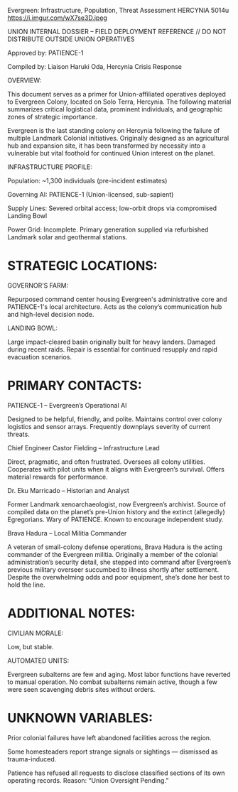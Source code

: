 Evergreen: Infrastructure, Population, Threat Assessment
HERCYNIA
5014u
https://i.imgur.com/wX7se3D.jpeg

UNION INTERNAL DOSSIER – FIELD DEPLOYMENT REFERENCE // DO NOT DISTRIBUTE OUTSIDE UNION OPERATIVES

Approved by: PATIENCE-1

Compiled by: Liaison Haruki Oda, Hercynia Crisis Response

OVERVIEW:

This document serves as a primer for Union-affiliated operatives deployed to Evergreen Colony, located on Solo Terra, Hercynia. The following material summarizes critical logistical data, prominent individuals, and geographic zones of strategic importance.

Evergreen is the last standing colony on Hercynia following the failure of multiple Landmark Colonial initiatives. Originally designed as an agricultural hub and expansion site, it has been transformed by necessity into a vulnerable but vital foothold for continued Union interest on the planet.

INFRASTRUCTURE PROFILE:

Population: ~1,300 individuals (pre-incident estimates)

Governing AI: PATIENCE-1 (Union-licensed, sub-sapient)

Supply Lines: Severed orbital access; low-orbit drops via compromised Landing Bowl

Power Grid: Incomplete. Primary generation supplied via refurbished Landmark solar and geothermal stations.

# STRATEGIC LOCATIONS:

GOVERNOR’S FARM:

Repurposed command center housing Evergreen's administrative core and PATIENCE-1's local architecture. Acts as the colony’s communication hub and high-level decision node.

LANDING BOWL:

Large impact-cleared basin originally built for heavy landers. Damaged during recent raids. Repair is essential for continued resupply and rapid evacuation scenarios.

# PRIMARY CONTACTS:

PATIENCE-1 – Evergreen’s Operational AI

Designed to be helpful, friendly, and polite. Maintains control over colony logistics and sensor arrays. Frequently downplays severity of current threats.

Chief Engineer Castor Fielding – Infrastructure Lead

Direct, pragmatic, and often frustrated. Oversees all colony utilities. Cooperates with pilot units when it aligns with Evergreen’s survival. Offers material rewards for performance.

Dr. Eku Marricado – Historian and Analyst

Former Landmark xenoarchaeologist, now Evergreen’s archivist. Source of compiled data on the planet’s pre-Union history and the extinct (allegedly) Egregorians. Wary of PATIENCE. Known to encourage independent study.

Brava Hadura – Local Militia Commander

A veteran of small-colony defense operations, Brava Hadura is the acting commander of the Evergreen militia. Originally a member of the colonial administration’s security detail, she stepped into command after Evergreen’s previous military overseer succumbed to illness shortly after settlement. Despite the overwhelming odds and poor equipment, she’s done her best to hold the line.

# ADDITIONAL NOTES:

CIVILIAN MORALE:

Low, but stable.

AUTOMATED UNITS:

Evergreen subalterns are few and aging. Most labor functions have reverted to manual operation. No combat subalterns remain active, though a few were seen scavenging debris sites without orders.

# UNKNOWN VARIABLES:

Prior colonial failures have left abandoned facilities across the region.

Some homesteaders report strange signals or sightings — dismissed as trauma-induced.

Patience has refused all requests to disclose classified sections of its own operating records. Reason: “Union Oversight Pending.”
